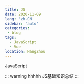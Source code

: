 ```yaml
---
title: JS
date: 2020-11-09
lang: 'zh-CN'
sidebar: 'auto'
categories:
 - blog
tags: 
  - JavaScript
  - Vue
location: HangZhou
---
```



JavaScript

::: warning
hhhhh  JS基础知识总结
:::